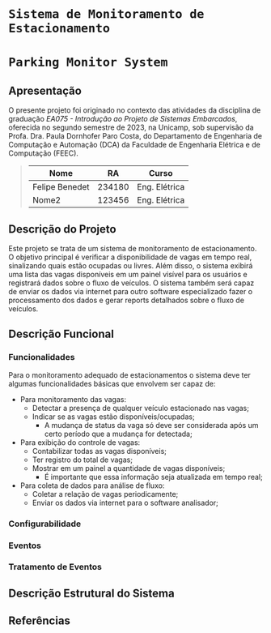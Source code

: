 # `Sistema de Monitoramento de Estacionamento`
# `Parking Monitor System`

## Apresentação

O presente projeto foi originado no contexto das atividades da disciplina de graduação *EA075 - Introdução ao Projeto de Sistemas Embarcados*, 
oferecida no segundo semestre de 2023, na Unicamp, sob supervisão da Profa. Dra. Paula Dornhofer Paro Costa, do Departamento de Engenharia de Computação e Automação (DCA) da Faculdade de Engenharia Elétrica e de Computação (FEEC).

> |Nome  | RA | Curso|
> |--|--|--|
> | Felipe Benedet  | 234180  | Eng. Elétrica|
> | Nome2  | 123456  | Eng. Elétrica|


## Descrição do Projeto
Este projeto se trata de um sistema de monitoramento de estacionamento. O objetivo principal é verificar a disponibilidade de vagas em tempo real, sinalizando quais estão ocupadas ou livres. Além disso, o sistema exibirá uma lista das vagas disponíveis em um painel visível para os usuários e registrará dados sobre o fluxo de veículos. O sistema também será capaz de enviar os dados via internet para outro software especializado fazer o processamento dos dados e gerar reports detalhados sobre o fluxo de veículos.


## Descrição Funcional

### Funcionalidades
Para o monitoramento adequado de estacionamentos o sistema deve ter algumas funcionalidades básicas que envolvem ser capaz de:
- Para monitoramento das vagas:
    - Detectar a presença de qualquer veículo estacionado nas vagas;
    - Indicar se as vagas estão disponíveis/ocupadas;
        - A mudança de status da vaga só deve ser considerada após um certo período que a mudança for detectada;
- Para exibição do controle de vagas:
    - Contabilizar todas as vagas disponíveis;
    - Ter registro do total de vagas;
    - Mostrar em um painel a quantidade de vagas disponíveis;
        - É importante que essa informação seja atualizada em tempo real;
- Para coleta de dados para análise de fluxo:
    - Coletar a relação de vagas periodicamente;
    - Enviar os dados via internet para o software analisador;


### Configurabilidade

### Eventos

### Tratamento de Eventos

## Descrição Estrutural do Sistema

## Referências
